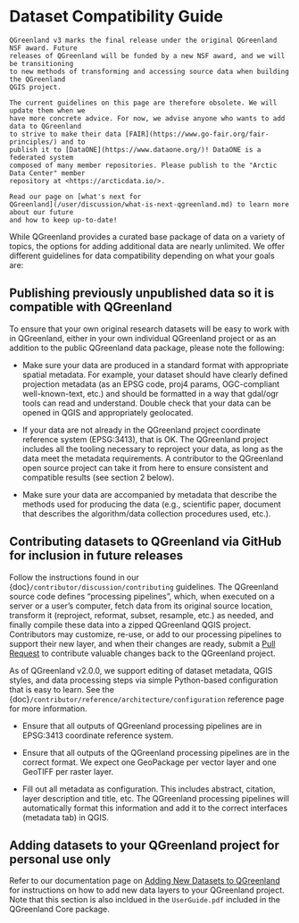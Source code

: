 # Dataset Compatibility Guide

```{attention}
QGreenland v3 marks the final release under the original QGreenland NSF award. Future
releases of QGreenland will be funded by a new NSF award, and we will be transitioning
to new methods of transforming and accessing source data when building the QGreenland
QGIS project.

The current guidelines on this page are therefore obsolete. We will update them when we
have more concrete advice. For now, we advise anyone who wants to add data to QGreenland
to strive to make their data [FAIR](https://www.go-fair.org/fair-principles/) and to
publish it to [DataONE](https://www.dataone.org/)! DataONE is a federated system
composed of many member repositories. Please publish to the "Arctic Data Center" member
repository at <https://arcticdata.io/>.

Read our page on [what's next for
QGreenland](/user/discussion/what-is-next-qgreenland.md) to learn more about our future
and how to keep up-to-date!
```

While QGreenland provides a curated base package of data on a variety of topics,
the options for adding additional data are nearly unlimited. We offer different
guidelines for data compatibility depending on what your goals are:

## Publishing previously unpublished data so it is compatible with QGreenland

To ensure that your own original research datasets will be easy to work with in
QGreenland, either in your own individual QGreenland project or as an addition
to the public QGreenland data package, please note the following:

   * Make sure your data are produced in a standard format with appropriate
     spatial metadata. For example, your dataset should have clearly defined
     projection metadata (as an EPSG code, proj4 params, OGC-compliant
     well-known-text, etc.) and should be formatted in a way that gdal/ogr tools
     can read and understand. Double check that your data can be opened in QGIS
     and appropriately geolocated.

   * If your data are not already in the QGreenland project coordinate reference
     system (EPSG:3413), that is OK. The QGreenland project includes all the
     tooling necessary to reproject your data, as long as the data meet the
     metadata requirements. A contributor to the QGreenland open source project
     can take it from here to ensure consistent and compatible results (see
     section 2 below).

   * Make sure your data are accompanied by metadata that describe the methods
     used for producing the data (e.g., scientific paper, document that
     describes the algorithm/data collection procedures used, etc.).

## Contributing datasets to QGreenland via GitHub for inclusion in future releases

Follow the instructions found in our {doc}`/contributor/discussion/contributing`
guidelines. The QGreenland source code defines “processing pipelines”, which, when
executed on a server or a user’s computer, fetch data from its original source location,
transform it (reproject, reformat, subset, resample, etc.) as needed, and finally
compile these data into a zipped QGreenland QGIS project. Contributors may customize,
re-use, or add to our processing pipelines to support their new layer, and when their
changes are ready, submit a [Pull
Request](https://docs.github.com/en/github/collaborating-with-issues-and-pull-requests/about-pull-requests)
to contribute valuable changes back to the QGreenland project.

As of QGreenland v2.0.0, we support editing of dataset metadata, QGIS styles, and data
processing steps via simple Python-based configuration that is easy to learn. See the
{doc}`/contributor/reference/architecture/configuration` reference page for more
information.

   * Ensure that all outputs of QGreenland processing pipelines are in EPSG:3413
     coordinate reference system.

   * Ensure that all outputs of the QGreenland processing pipelines are in the
     correct format. We expect one GeoPackage per vector layer and one GeoTIFF
     per raster layer.

   * Fill out all metadata as configuration. This includes abstract, citation,
     layer description and title, etc. The QGreenland processing pipelines will
     automatically format this information and add it to the correct interfaces
     (metadata tab) in QGIS.

##  Adding datasets to your QGreenland project for personal use only

Refer to our documentation page on [Adding New Datasets to
QGreenland](/user/how-to/adding-data.md) for instructions on how to add new data
layers to your QGreenland project. Note that this section is also incldued in
the `UserGuide.pdf` included in the QGreenland Core package.
